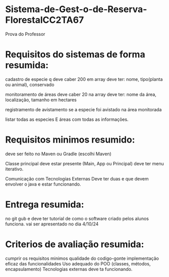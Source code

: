 # Sistema-de-Gest-o-de-Reserva-FlorestalCC2TA67
Prova do Professor
# Requisitos do sistemas de forma resumida:
cadastro de especie q deve caber 200 em array
deve ter: nome, tipo(planta ou animal), conservado

monitoramento de áreas
deve caber 20 na array
deve ter: nome da área, localização, tamanho em hectares

registramento de avistamento
se a especie foi avistado na área monitorada

listar todas as especies E áreas
com todas as informações.

# Requisitos minimos resumido:
deve ser feito no Maven ou Gradle (escolhi Maven)

Classe principal deve estar presente (Main, App ou Principal)
deve ter menu iterativo.

Comunicação com Tecnologias Externas
Deve ter duas e que devem envolver o java
e estar funcionando.

# Entrega resumida:
no git gub e deve ter tutorial de como o software criado pelos alunos funciona.
vai ser apresentado no dia 4/10/24

# Criterios de avaliação resumida:
cumprir os requisitos minimos
qualidade do codigo-gonte
implementação eficaz das funcionalidades
Uso adequado do POO (classes, métodos, encapsulamento)
Tecnologias externas deve ta funcionando.
